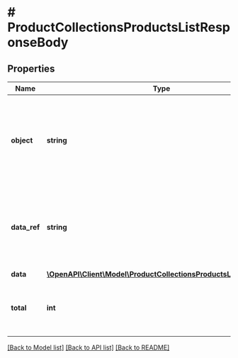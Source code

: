 # # ProductCollectionsProductsListResponseBody

## Properties

Name | Type | Description | Notes
------------ | ------------- | ------------- | -------------
**object** | **string** | The type of the object represented by JSON. This object stores information about products and SKUs. | [optional] [default to 'list']
**data_ref** | **string** | Identifies the name of the JSON property that contains the array of products and SKUs. | [optional] [default to 'data']
**data** | [**\OpenAPI\Client\Model\ProductCollectionsProductsListDataItem[]**](ProductCollectionsProductsListDataItem.md) |  | [optional]
**total** | **int** | Total number of products &amp; SKUs in the product collection. | [optional]

[[Back to Model list]](../../README.md#models) [[Back to API list]](../../README.md#endpoints) [[Back to README]](../../README.md)
